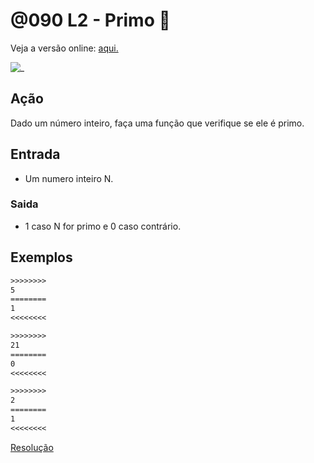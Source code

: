 # @090 L2 - Primo 💎

Veja a versão online: [aqui.](https://github.com/qxcodefup/arcade/blob/master/base/090/Readme.md)

![_](https://raw.githubusercontent.com/qxcodefup/arcade/master/base/090/cover.jpg)

## Ação

Dado um número inteiro, faça uma função que verifique se ele é primo.  

## Entrada

*   Um numero inteiro N.

### Saida

*   1 caso N for primo e 0 caso contrário.

## Exemplos

```txt
>>>>>>>>
5
========
1
<<<<<<<<

>>>>>>>>
21
========
0
<<<<<<<<

>>>>>>>>
2
========
1
<<<<<<<<
```

[Resolução](https://youtu.be/FZVqoVx9KnM)